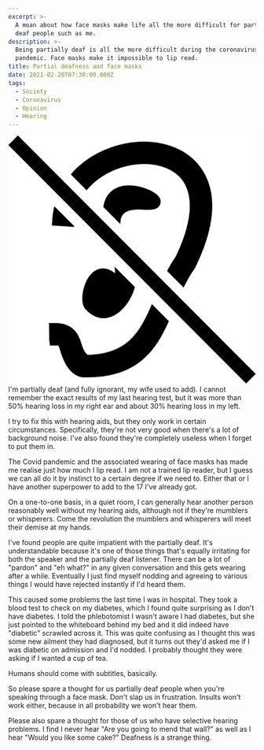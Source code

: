 ```yaml
---
excerpt: >-
  A moan about how face masks make life all the more difficult for partially
  deaf people such as me.
description: >-
  Being partially deaf is all the more difficult during the coronavirus
  pandemic. Face masks make it impossible to lip read.
title: Partial deafness and face masks
date: 2021-02-28T07:30:00.000Z
tags:
  - Society
  - Coronavirus
  - Opinion
  - Hearing
---
```

![](/assets/images/posts/2021/02/2021-02-28-deaf-ear.png "class=s50 right|@itemprop=image")
I'm partially deaf (and fully ignorant, my wife used to add). I cannot remember the exact results of my last hearing test, but it was more than 50% hearing loss in my right ear and about 30% hearing loss in my left.

I try to fix this with hearing aids, but they only work in certain circumstances. Specifically, they're not very good when there's a lot of background noise. I've also found they're completely useless when I forget to put them in.

The Covid pandemic and the associated wearing of face masks has made me realise just how much I lip read. I am not a trained lip reader, but I guess we can all do it by instinct to a certain degree if we need to. Either that or I have another superpower to add to the 17 I've already got.

On a one-to-one basis, in a quiet room, I can generally hear another person reasonably well without my hearing aids, although not if they're mumblers or whisperers. Come the revolution the mumblers and whisperers will meet their demise at my hands.

I've found people are quite impatient with the partially deaf. It's understandable because it's one of those things that's equally irritating for both the speaker and the partially deaf listener. There can be a lot of "pardon" and "eh what?" in any given conversation and this gets wearing after a while. Eventually I just find myself nodding and agreeing to various things I would have rejected instantly if I'd heard them.

This caused some problems the last time I was in hospital. They took a blood test to check on my diabetes, which I found quite surprising as I don't have diabetes. I told the phlebotomist I wasn't aware I had diabetes, but she just pointed to the whiteboard behind my bed and it did indeed have "diabetic" scrawled across it. This was quite confusing as I thought this was some new ailment they had diagnosed, but it turns out they'd asked me if I was diabetic on admission and I'd nodded. I probably thought they were asking if I wanted a cup of tea.

Humans should come with subtitles, basically.

So please spare a thought for us partially deaf people when you're speaking through a face mask. Don't slap us in frustration. Insults won't work either, because in all probability we won't hear them.

Please also spare a thought for those of us who have selective hearing problems. I find I never hear "Are you going to mend that wall?" as well as I hear "Would you like some cake?" Deafness is a strange thing.

